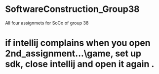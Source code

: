 # SoftwareConstruction_Group38
All four assignmets for SoCo of group 38

 # if intellij complains when you open 2nd_assignment\...\game, set up sdk, close intellij and open it again .

